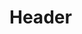 <!-- TITLE: Minamitsu Murasa -->
<!-- SUBTITLE: Playable Character in Fantasy Crescendo -->

# Header